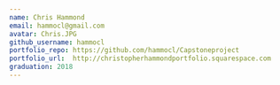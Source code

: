 ```yaml
---
name: Chris Hammond
email: hammocl@gmail.com
avatar: Chris.JPG
github_username: hammocl
portfolio_repo: https://github.com/hammocl/Capstoneproject
portfolio_url:  http://christopherhammondportfolio.squarespace.com
graduation: 2018
---
```

